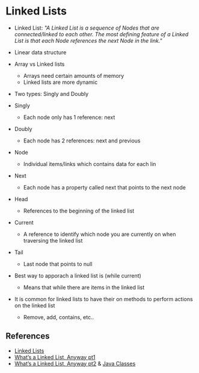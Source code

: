 # Linked Lists

- Linked List: *"A Linked List is a sequence of Nodes that are connected/linked to each other. The most defining feature of a Linked List is that each Node references the next Node in the link."*

- Linear data structure
- Array vs Linked lists
  - Arrays need certain amounts of memory
  - Linked lists are more dynamic

- Two types: Singly and Doubly
- Singly
  - Each node only has 1 reference: next
- Doubly
  - Each node has 2 references: next and previous
- Node
  - Individual items/links which contains data for each lin
- Next
  - Each node has a property called next that points to the next node
- Head
  - References to the beginning of the linked list
- Current
  - A reference to identify which node you are currently on when traversing the linked list
- Tail
  - Last node that points to null

- Best way to apporach a linked list is (while current)
  - Means that while there are items in the linked list
- It is common for linked lists to have their on methods to perform actions on the linked list
  - Remove, add, contains, etc..


## References

- [Linked Lists](https://codefellows.github.io/common_curriculum/data_structures_and_algorithms/Code_401/class-05/resources/singly_linked_list.html)
- [What’s a Linked List, Anyway pt1](https://medium.com/basecs/whats-a-linked-list-anyway-part-1-d8b7e6508b9d)
- [What’s a Linked List, Anyway pt2](https://docs.oracle.com/javase/tutorial/java/concepts/) & [Java Classes](https://medium.com/basecs/whats-a-linked-list-anyway-part-2-131d96f71996)